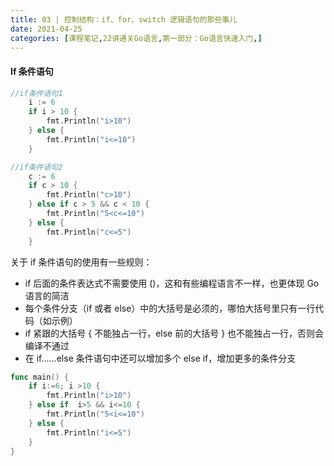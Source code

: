 ```yaml
---
title: 03 | 控制结构：if、for、switch 逻辑语句的那些事儿
date: 2021-04-25
categories: [课程笔记,22讲通关Go语言,第一部分：Go语言快速入门,]
---
```


#### If 条件语句

```go
//if条件语句1
	i := 6
	if i > 10 {
		fmt.Println("i>10")
	} else {
		fmt.Println("i<=10")
	}
```

```go
//if条件语句2
	c := 6
	if c > 10 {
		fmt.Println("c>10")
	} else if c > 5 && c < 10 {
		fmt.Println("5<c<=10")
	} else {
		fmt.Println("c<=5")
	}
```

关于 if 条件语句的使用有一些规则：

- if 后面的条件表达式不需要使用 ()，这和有些编程语言不一样，也更体现 Go 语言的简洁
- 每个条件分支（if 或者 else）中的大括号是必须的，哪怕大括号里只有一行代码（如示例）
- if 紧跟的大括号 { 不能独占一行，else 前的大括号 } 也不能独占一行，否则会编译不通过
- 在 if……else 条件语句中还可以增加多个 else if，增加更多的条件分支

```go
func main() {
    if i:=6; i >10 {
        fmt.Println("i>10")
    } else if  i>5 && i<=10 {
        fmt.Println("5<i<=10")
    } else {
        fmt.Println("i<=5")
    }
}

```

